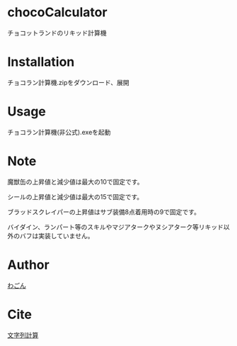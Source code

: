 # chocoCalculator
チョコットランドのリキッド計算機


# Installation
チョコラン計算機.zipをダウンロード、展開


# Usage
チョコラン計算機(非公式).exeを起動


# Note
魔獣缶の上昇値と減少値は最大の10で固定です。

シールの上昇値と減少値は最大の15で固定です。

ブラッドスクレイパーの上昇値はサブ装備8点着用時の9で固定です。

バイダイン、ランパート等のスキルやマジアタークやヌシアターク等リキッド以外のバフは実装していません。


# Author
[わごん](https://twitter.com/wagowagonsha)


# Cite
[文字列計算](https://github.com/izmktr/SimpleCalc)
